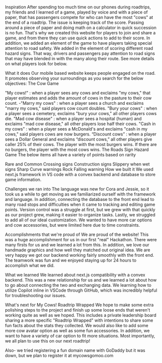 Inspiration
After spending too much time on our phones during roadtrips, my friends and I learned of a game, played by voice and with a piece of paper, that has passengers compete for who can have the most "cows" at the end of a roadtrip. The issue is keeping track of the score. Passing around a piece of paper and doing math on a calculator in quick succession is no fun. That's why we created this website for players to join and share a game, and from there they can use quick actions to add to their score. In addition, we added an element of the game to have players taking special attention to road safety. We added in the element of scoring different road hazard signs. That way, drivers and passengers pay attention to road signs that may have blended in with the many along their route. See more details on what players look for below.

What it does
Our mobile based website keeps people engaged on the road. It promotes observing your surroundings as you search for the below objectives: The Cow Game

"My cows!" : when a player sees any cows and exclaims "my cows," that player estimates and adds the amount of cows in the pasture to their cow count. -"Marry my cows" : when a player sees a church and exclaims "marry my cows," said players cow count doubles.
"Bury your cows" : when a player sees a cemetery, exclaims "bury your cows," all other players cows die.
"Mad cow disease" : when a player sees a hospital (human) and exclaims "mad cow disease," all other players lose half their cows.
"Cash in my cows" : when a player sees a McDonald's and exclaims "cash in my cows," said players cows are now burgers.
“Discount cows” : when a player sees a Dollar General and exclaims “discount cows,” all other players give caller 25% of their cows. The player with the most burgers wins. If there are no burgers, the player with the most cows wins.
The Roads Sign Hazard Game The below items all have a variety of points based on rarity

Rare and Common Crossing signs
Construction signs
Slippery when wet signs
Sharp Curve warnings
Rock Falling warning
How we built it
We used next.js framework in VS code with a convex backend and database to store game information.

Challenges we ran into
The language was new for Cora and Jessie, so it took us a while to get moving as we familiarized ourself with the framework and language. In addition, connecting the database to the front end lead to many road stops and difficulties when it came to tracking and editing game points. Version control was a struggle at first, but we grew with that quickly as our project grew, making it easier to organize tasks. Lastly, we struggled to add all of our ideal customization. We wanted to have more car options and cow accessories, but were limited here due to time constraints.

Accomplishments that we're proud of
We are proud of the website! This was a huge accomplishment for us in our first "real" Hackathon. There were many firsts for us and we learned a lot from this. In addition, we love our handmade graphics and how well they matched out original idea. We are very happy we got our backend working fairly smoothly with the front end. The teamwork was fun and we enjoyed staying up for 24 hours to accomplish what we did.

What we learned
We learned about next.js compatibility with a convex backend. This was a new relationship for us and we learned a lot about how to go about connecting the two and exchanging data. We learning how to utilize Copilot inline in VSCode through GitHub, which was incredibly helpful for troubleshooting our issues.

What's next for My Cows! Roadtrip Wrapped
We hope to make some extra polishing steps to the project and finish up some loose ends that weren't working quite as well as we hoped. This includes a private leadership board sharing a more specific "Roadtrip Wrapped" with intentions to share some fun facts about the stats they collected. We would also like to add some more cow avatar option as well as some fun accessories. In addition, we want to have a variety of car option to fit more situations. Most importantly, we all plan to use this on our next roadtrip!

Also- we tried registering a fun domain name with GoDaddy but it was down, but we plan to register it at mycowsgomoo.com
